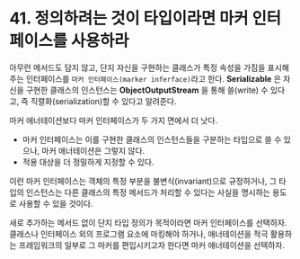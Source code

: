 # 41. 정의하려는 것이 타입이라면 마커 인터페이스를 사용하라

아무런 메서드도 담지 않고, 단지 자신을 구현하는 클래스가 특정 속성을 가짐을 표시해주는 인터페이스를 `마커 인터페이스(marker inferface)`라고 한다.
**Serializable** 은 자신을 구현한 클래스의 인스턴스는 **ObjectOutputStream** 을 통해 쓸(write) 수 있다고, 즉 직렬화(serialization)할 수 있다고 알려준다.

마커 애너테이션보다 마커 인터페이스가 두 가지 면에서 더 낫다.

- 마커 인터페이스는 이를 구현한 클래스의 인스턴스들을 구분하는 타입으로 쓸 수 있으나, 마커 애너테이션은 그렇지 않다.
- 적용 대상을 더 정밀하게 지정할 수 있다.

이런 마커 인터페이스는 객체의 특정 부분을 불변식(invariant)으로 규정하거나, 그 타입의 인스턴스는 다른 클래스의 특정 메서드가 처리할 수 있다는 사실을 명시하는 용도로 사용할 수 있을 것이다.

새로 추가하는 메서드 없이 단지 타입 정의가 목적이라면 마커 인터페이스를 선택하자.  
클래스나 인터페이스 외의 프로그램 요소에 마킹해야 하거나, 애너테이션을 적극 활용하는 프레임워크의 일부로 그 마커를 편입시키고자 한다면 마커 애너테이션을 선택하자.
